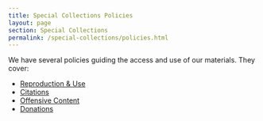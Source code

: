 ```yaml
---
title: Special Collections Policies
layout: page
section: Special Collections
permalink: /special-collections/policies.html
---
```


We have several policies guiding the access and use of our materials. They cover:
- [Reproduction & Use](https://www.lib.uidaho.edu/special-collections/special-collections/reproductions.html)
- [Citations](https://www.lib.uidaho.edu/special-collections/special-collections/citation.html)
- [Offensive Content](https://www.lib.uidaho.edu/special-collections/special-collections/offensivecontent.html)
- [Donations](https://www.lib.uidaho.edu/special-collections/special-collections/donations.html)

